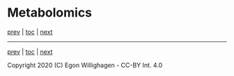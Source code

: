 # Metabolomics

[prev](./identification.md) | [toc](./README.md) | [next](pathways.md)


---

[prev](./identification.md) | [toc](./README.md) | [next](pathways.md)

Copyright 2020 (C) Egon Willighagen - CC-BY Int. 4.0
